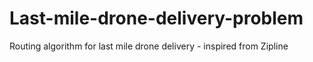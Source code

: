 # Last-mile-drone-delivery-problem
Routing algorithm for last mile drone delivery - inspired from Zipline
